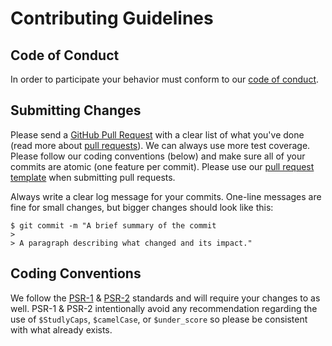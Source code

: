 # Contributing Guidelines

## Code of Conduct

In order to participate your behavior must conform to our [code of conduct](https://github.com/andrewgjohnson/imagegradientrectangle/blob/master/CODE_OF_CONDUCT.md).

## Submitting Changes

Please send a [GitHub Pull Request](https://github.com/andrewgjohnson/imagegradientrectangle/pull/new/master) with a clear list of what you've done (read more about [pull requests](https://help.github.com/articles/about-pull-requests/)).  We can always use more test coverage.  Please follow our coding conventions (below) and make sure all of your commits are atomic (one feature per commit).  Please use our [pull request template](https://github.com/andrewgjohnson/imagegradientrectangle/blob/master/PULL_REQUEST_TEMPLATE.md) when submitting pull requests.

Always write a clear log message for your commits.  One-line messages are fine for small changes, but bigger changes should look like this:

    $ git commit -m "A brief summary of the commit
    >
    > A paragraph describing what changed and its impact."

## Coding Conventions

We follow the [PSR-1](http://www.php-fig.org/psr/psr-1/) & [PSR-2](http://www.php-fig.org/psr/psr-2/) standards and will require your changes to as well.  PSR-1 & PSR-2 intentionally avoid any recommendation regarding the use of `$StudlyCaps`, `$camelCase`, or `$under_score` so please be consistent with what already exists.
